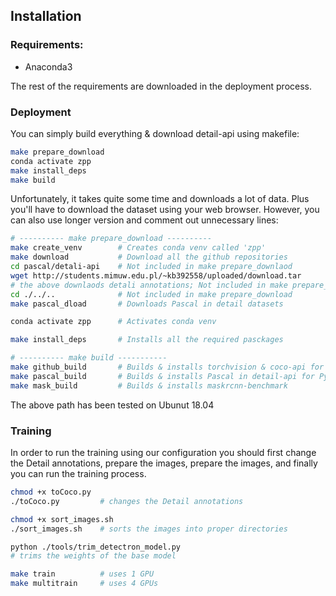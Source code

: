 ## Installation

### Requirements:
- Anaconda3

The rest of the requirements are downloaded in the deployment process.

### Deployment

You can simply build everything & download detail-api using makefile:
```bash
make prepare_download
conda activate zpp
make install_deps
make build
```

Unfortunately, it takes quite some time and downloads a lot of data. Plus you'll have to download the dataset using your web browser. However, you can also use longer version and comment out unnecessary lines:

```bash
# ---------- make prepare_download ----------
make create_venv        # Creates conda venv called 'zpp'
make download           # Download all the github repositories
cd pascal/detali-api    # Not included in make prepare_downlaod
wget http://students.mimuw.edu.pl/~kb392558/uploaded/download.tar
# the above downlaods detali annotations; Not included in make prepare_download
cd ./../..              # Not included in make prepare_download
make pascal_dload       # Downloads Pascal in detail datasets

conda activate zpp      # Activates conda venv

make install_deps       # Installs all the required pasckages

# ---------- make build -----------
make github_build       # Builds & installs torchvision & coco-api for Python
make pascal_build       # Builds & installs Pascal in detail-api for Python
make mask_build         # Builds & installs maskrcnn-benchmark
```

The above path has been tested on Ubunut 18.04

### Training

In order to run the training using our configuration you should first change the Detail annotations, prepare the images, prepare the images, and finally you can run the training process.

```bash
chmod +x toCoco.py
./toCoco.py 		# changes the Detail annotations

chmod +x sort_images.sh
./sort_images.sh 	# sorts the images into proper directories

python ./tools/trim_detectron_model.py
# trims the weights of the base model

make train 			# uses 1 GPU
make multitrain		# uses 4 GPUs
```
